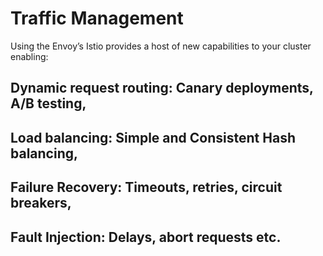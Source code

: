 # Traffic Management

Using the Envoy’s Istio provides a host of new capabilities to your cluster enabling:
## Dynamic request routing: Canary deployments, A/B testing,
## Load balancing: Simple and Consistent Hash balancing,
## Failure Recovery: Timeouts, retries, circuit breakers,
## Fault Injection: Delays, abort requests etc.

